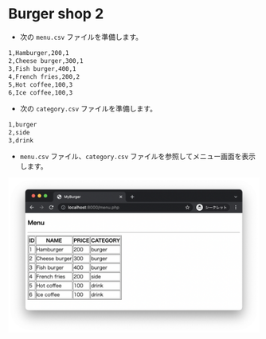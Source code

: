# Burger shop 2

* 次の `menu.csv` ファイルを準備します。

```csv
1,Hamburger,200,1
2,Cheese burger,300,1
3,Fish burger,400,1
4,French fries,200,2
5,Hot coffee,100,3
6,Ice coffee,100,3
```

* 次の `category.csv` ファイルを準備します。

```
1,burger
2,side
3,drink
```

* `menu.csv` ファイル、`category.csv` ファイルを参照してメニュー画面を表示します。

<img src="img/13.png" width="800px">
